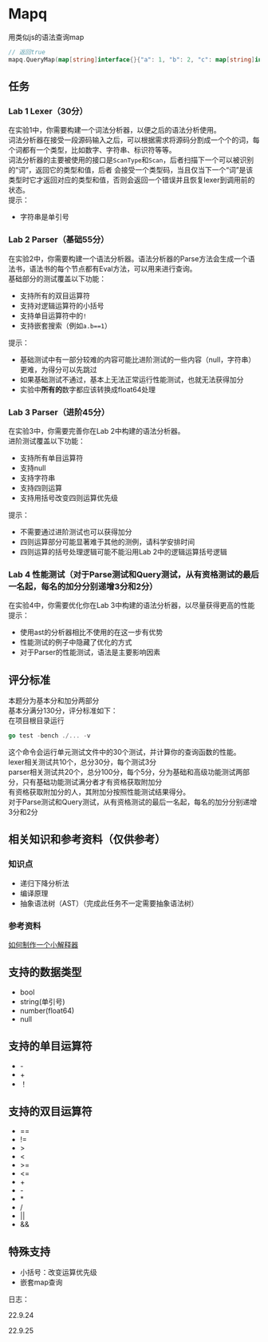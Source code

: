 # Mapq

用类似js的语法查询map


```go
// 返回true
mapq.QueryMap(map[string]interface{}{"a": 1, "b": 2, "c": map[string]interface{}{"d": 3}}, "a == 1 && b == 2 && c.d*(a+b) == 9")
```

## 任务

### Lab 1 Lexer（30分）  
在实验1中，你需要构建一个词法分析器，以便之后的语法分析使用。  
词法分析器在接受一段源码输入之后，可以根据需求将源码分割成一个个的词，每个词都有一个类型，比如数字、字符串、标识符等等。  
词法分析器的主要被使用的接口是`ScanType`和`Scan`，后者扫描下一个可以被识别的“词”，返回它的类型和值，后者
会接受一个类型码，当且仅当下一个“词”是该类型时它才返回对应的类型和值，否则会返回一个错误并且恢复lexer到调用前的状态。  
提示：  
- 字符串是单引号

### Lab 2 Parser（基础55分）
在实验2中，你需要构建一个语法分析器。语法分析器的Parse方法会生成一个语法书，语法书的每个节点都有Eval方法，可以用来进行查询。  
基础部分的测试覆盖以下功能：  
- 支持所有的双目运算符
- 支持对逻辑运算符的小括号
- 支持单目运算符中的`!`
- 支持嵌套搜索（例如`a.b==1`）

提示：  
- 基础测试中有一部分较难的内容可能比进阶测试的一些内容（null，字符串）更难，为得分可以先跳过
- 如果基础测试不通过，基本上无法正常运行性能测试，也就无法获得加分
- 实验中**所有的**数字都应该转换成float64处理

### Lab 3 Parser（进阶45分）
在实验3中，你需要完善你在Lab 2中构建的语法分析器。  
进阶测试覆盖以下功能：  
- 支持所有单目运算符
- 支持null
- 支持字符串
- 支持四则运算
- 支持用括号改变四则运算优先级

提示：  
- 不需要通过进阶测试也可以获得加分
- 四则运算部分可能显著难于其他的测例，请科学安排时间
- 四则运算的括号处理逻辑可能不能沿用Lab 2中的逻辑运算括号逻辑

### Lab 4 性能测试（对于Parse测试和Query测试，从有资格测试的最后一名起，每名的加分分别递增3分和2分）
在实验4中，你需要优化你在Lab 3中构建的语法分析器，以尽量获得更高的性能  
提示：  
- 使用ast的分析器相比不使用的在这一步有优势
- 性能测试的例子中隐藏了优化的方式
- 对于Parser的性能测试，语法是主要影响因素


## 评分标准
本题分为基本分和加分两部分  
基本分满分130分，评分标准如下：  
在项目根目录运行
```go
go test -bench ./... -v
```
这个命令会运行单元测试文件中的30个测试，并计算你的查询函数的性能。  
lexer相关测试共10个，总分30分，每个测试3分  
parser相关测试共20个，总分100分，每个5分，分为基础和高级功能测试两部分，只有基础功能测试满分者才有资格获取附加分  
有资格获取附加分的人，其附加分按照性能测试结果得分。  
对于Parse测试和Query测试，从有资格测试的最后一名起，每名的加分分别递增3分和2分

## 相关知识和参考资料（仅供参考）

### 知识点
- 递归下降分析法
- 编译原理
- 抽象语法树（AST）（完成此任务不一定需要抽象语法树）


### 参考资料
[如何制作一个小解释器](https://ruslanspivak.com/lsbasi-part1/)

## 支持的数据类型

- bool
- string(单引号)
- number(float64)
- null

## 支持的单目运算符

- \-
- \+
- ！

## 支持的双目运算符

- ==
- !=
- \>
- <
- \>=
- <=
- \+
- \-
- \*
- /
- ||
- &&

## 特殊支持

- 小括号：改变运算优先级
- 嵌套map查询



日志： 

22.9.24

22.9.25
